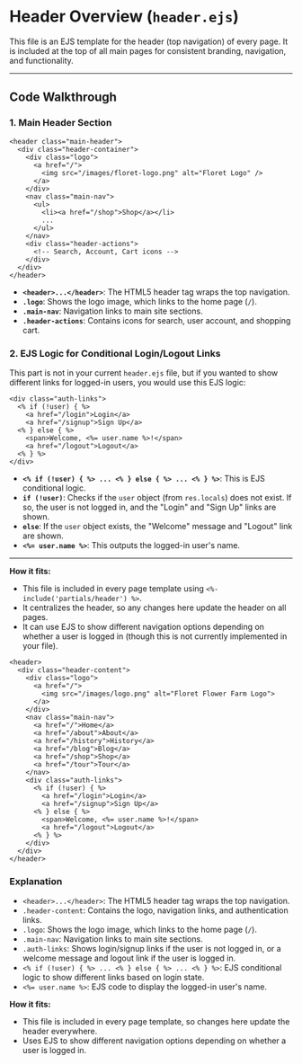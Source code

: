 # Header Overview (`header.ejs`)

This file is an EJS template for the header (top navigation) of every page. It is included at the top of all main pages for consistent branding, navigation, and functionality.

---

## Code Walkthrough

### 1. Main Header Section
```ejs
<header class="main-header">
  <div class="header-container">
    <div class="logo">
      <a href="/">
        <img src="/images/floret-logo.png" alt="Floret Logo" />
      </a>
    </div>
    <nav class="main-nav">
      <ul>
        <li><a href="/shop">Shop</a></li>
        ...
      </ul>
    </nav>
    <div class="header-actions">
      <!-- Search, Account, Cart icons -->
    </div>
  </div>
</header>
```
- **`<header>...</header>`**: The HTML5 header tag wraps the top navigation.
- **`.logo`**: Shows the logo image, which links to the home page (`/`).
- **`.main-nav`**: Navigation links to main site sections.
- **`.header-actions`**: Contains icons for search, user account, and shopping cart.

### 2. EJS Logic for Conditional Login/Logout Links
This part is not in your current `header.ejs` file, but if you wanted to show different links for logged-in users, you would use this EJS logic:
```ejs
<div class="auth-links">
  <% if (!user) { %>
    <a href="/login">Login</a>
    <a href="/signup">Sign Up</a>
  <% } else { %>
    <span>Welcome, <%= user.name %>!</span>
    <a href="/logout">Logout</a>
  <% } %>
</div>
```
- **`<% if (!user) { %> ... <% } else { %> ... <% } %>`**: This is EJS conditional logic.
- **`if (!user)`**: Checks if the `user` object (from `res.locals`) does not exist. If so, the user is not logged in, and the "Login" and "Sign Up" links are shown.
- **`else`**: If the `user` object exists, the "Welcome" message and "Logout" link are shown.
- **`<%= user.name %>`**: This outputs the logged-in user's name.

---

**How it fits:**
- This file is included in every page template using `<%- include('partials/header') %>`.
- It centralizes the header, so any changes here update the header on all pages.
- It can use EJS to show different navigation options depending on whether a user is logged in (though this is not currently implemented in your file).

```ejs
<header>
  <div class="header-content">
    <div class="logo">
      <a href="/">
        <img src="/images/logo.png" alt="Floret Flower Farm Logo">
      </a>
    </div>
    <nav class="main-nav">
      <a href="/">Home</a>
      <a href="/about">About</a>
      <a href="/history">History</a>
      <a href="/blog">Blog</a>
      <a href="/shop">Shop</a>
      <a href="/tour">Tour</a>
    </nav>
    <div class="auth-links">
      <% if (!user) { %>
        <a href="/login">Login</a>
        <a href="/signup">Sign Up</a>
      <% } else { %>
        <span>Welcome, <%= user.name %>!</span>
        <a href="/logout">Logout</a>
      <% } %>
    </div>
  </div>
</header>
```

### Explanation
- `<header>...</header>`: The HTML5 header tag wraps the top navigation.
- `.header-content`: Contains the logo, navigation links, and authentication links.
- `.logo`: Shows the logo image, which links to the home page (`/`).
- `.main-nav`: Navigation links to main site sections.
- `.auth-links`: Shows login/signup links if the user is not logged in, or a welcome message and logout link if the user is logged in.
- `<% if (!user) { %> ... <% } else { %> ... <% } %>`: EJS conditional logic to show different links based on login state.
- `<%= user.name %>`: EJS code to display the logged-in user's name.

**How it fits:**
- This file is included in every page template, so changes here update the header everywhere.
- Uses EJS to show different navigation options depending on whether a user is logged in. 